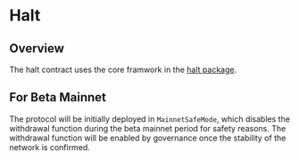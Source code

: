 # Halt

## Overview

The halt contract uses the core framwork in the [halt package](../../../p/gnoswap/halt/README.md).

## For Beta Mainnet

The protocol will be initially deployed in `MainnetSafeMode`, which disables the withdrawal function during the beta mainnet period for safety reasons. The withdrawal function will be enabled by governance once the stability of the network is confirmed.